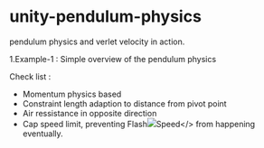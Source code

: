 # unity-pendulum-physics
pendulum physics and verlet velocity in action.

1.Example-1 : Simple overview of the pendulum physics

Check list :
- Momentum physics based
- Constraint length adaption to distance from pivot point
- Air ressistance in opposite direction
- Cap speed limit, preventing <span>Flash<img src="https://th.bing.com/th/id/OIP.r95UKzZ1V2kK5RDZsXIbCwHaHS?pid=ImgDet&rs=1">Speed</> from happening eventually.
